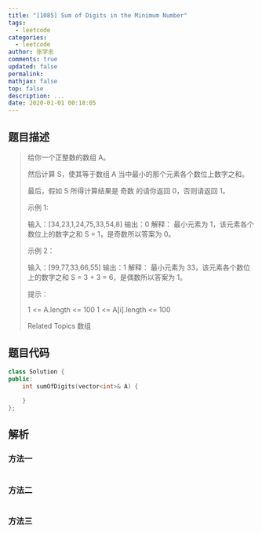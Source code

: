 ```yaml
---
title: "[1085] Sum of Digits in the Minimum Number"
tags:
  - leetcode
categories:
  - leetcode
author: 张学志
comments: true
updated: false
permalink:
mathjax: false
top: false
description: ...
date: 2020-01-01 00:18:05
---
```


## 题目描述

> 给你一个正整数的数组 A。 
> 
> 然后计算 S，使其等于数组 A 当中最小的那个元素各个数位上数字之和。 
> 
> 最后，假如 S 所得计算结果是 奇数 的请你返回 0，否则请返回 1。 
> 
> 
> 
> 示例 1: 
> 
> 输入：[34,23,1,24,75,33,54,8]
> 输出：0
> 解释：
> 最小元素为 1，该元素各个数位上的数字之和 S = 1，是奇数所以答案为 0。
> 
> 
> 示例 2： 
> 
> 输入：[99,77,33,66,55]
> 输出：1
> 解释：
> 最小元素为 33，该元素各个数位上的数字之和 S = 3 + 3 = 6，是偶数所以答案为 1。
> 
> 
> 
> 
> 提示： 
> 
> 
> 1 <= A.length <= 100 
> 1 <= A[i].length <= 100 
> 
> Related Topics 数组

## 题目代码

```cpp
class Solution {
public:
    int sumOfDigits(vector<int>& A) {
        
    }
};
```

## 解析

### 方法一

```cpp

```

### 方法二

```cpp

```

### 方法三

```cpp

```

